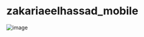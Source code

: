 # zakariaeelhassad_mobile

![image](https://github.com/user-attachments/assets/ceefd4b5-bb55-485b-af59-65c835583a8d)
